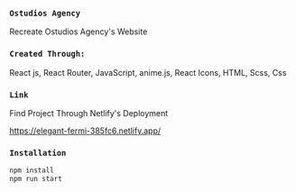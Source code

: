### `Ostudios Agency`

Recreate Ostudios Agency's Website

### `Created Through:`

React js,
React Router,
JavaScript,
anime.js,
React Icons,
HTML, Scss, Css

### `Link`

Find Project Through Netlify's Deployment

https://elegant-fermi-385fc6.netlify.app/

### `Installation`

```bash
npm install
npm run start
```
